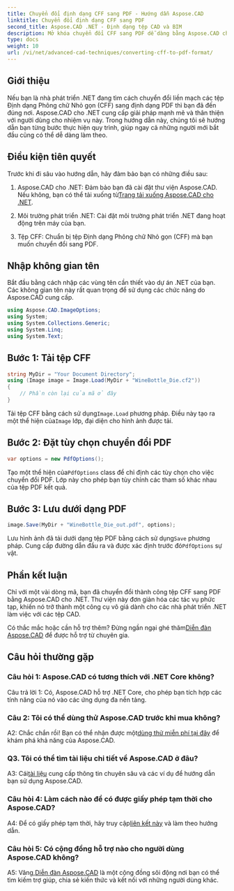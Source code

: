 ```yaml
---
title: Chuyển đổi định dạng CFF sang PDF - Hướng dẫn Aspose.CAD
linktitle: Chuyển đổi định dạng CFF sang PDF
second_title: Aspose.CAD .NET - Định dạng tệp CAD và BIM
description: Mở khóa chuyển đổi CFF sang PDF dễ dàng bằng Aspose.CAD cho .NET. Thực hiện theo hướng dẫn từng bước của chúng tôi.
type: docs
weight: 10
url: /vi/net/advanced-cad-techniques/converting-cff-to-pdf-format/
---
```

## Giới thiệu

Nếu bạn là nhà phát triển .NET đang tìm cách chuyển đổi liền mạch các tệp Định dạng Phông chữ Nhỏ gọn (CFF) sang định dạng PDF thì bạn đã đến đúng nơi. Aspose.CAD cho .NET cung cấp giải pháp mạnh mẽ và thân thiện với người dùng cho nhiệm vụ này. Trong hướng dẫn này, chúng tôi sẽ hướng dẫn bạn từng bước thực hiện quy trình, giúp ngay cả những người mới bắt đầu cũng có thể dễ dàng làm theo.

## Điều kiện tiên quyết

Trước khi đi sâu vào hướng dẫn, hãy đảm bảo bạn có những điều sau:

1. Aspose.CAD cho .NET: Đảm bảo bạn đã cài đặt thư viện Aspose.CAD. Nếu không, bạn có thể tải xuống từ[Trang tải xuống Aspose.CAD cho .NET](https://releases.aspose.com/cad/net/).

2. Môi trường phát triển .NET: Cài đặt môi trường phát triển .NET đang hoạt động trên máy của bạn.

3. Tệp CFF: Chuẩn bị tệp Định dạng Phông chữ Nhỏ gọn (CFF) mà bạn muốn chuyển đổi sang PDF.

## Nhập không gian tên

Bắt đầu bằng cách nhập các vùng tên cần thiết vào dự án .NET của bạn. Các không gian tên này rất quan trọng để sử dụng các chức năng do Aspose.CAD cung cấp.

```csharp
using Aspose.CAD.ImageOptions;
using System;
using System.Collections.Generic;
using System.Linq;
using System.Text;
```

## Bước 1: Tải tệp CFF

```csharp
string MyDir = "Your Document Directory";
using (Image image = Image.Load(MyDir + "WineBottle_Die.cf2"))
{
    // Phần còn lại của mã ở đây
}
```

 Tải tệp CFF bằng cách sử dụng`Image.Load` phương pháp. Điều này tạo ra một thể hiện của`Image` lớp, đại diện cho hình ảnh được tải.

## Bước 2: Đặt tùy chọn chuyển đổi PDF

```csharp
var options = new PdfOptions();
```

 Tạo một thể hiện của`PdfOptions` class để chỉ định các tùy chọn cho việc chuyển đổi PDF. Lớp này cho phép bạn tùy chỉnh các tham số khác nhau của tệp PDF kết quả.

## Bước 3: Lưu dưới dạng PDF

```csharp
image.Save(MyDir + "WineBottle_Die_out.pdf", options);
```

 Lưu hình ảnh đã tải dưới dạng tệp PDF bằng cách sử dụng`Save` phương pháp. Cung cấp đường dẫn đầu ra và được xác định trước đó`PdfOptions` sự vật.

## Phần kết luận

Chỉ với một vài dòng mã, bạn đã chuyển đổi thành công tệp CFF sang PDF bằng Aspose.CAD cho .NET. Thư viện này đơn giản hóa các tác vụ phức tạp, khiến nó trở thành một công cụ vô giá dành cho các nhà phát triển .NET làm việc với các tệp CAD.

 Có thắc mắc hoặc cần hỗ trợ thêm? Đừng ngần ngại ghé thăm[Diễn đàn Aspose.CAD](https://forum.aspose.com/c/cad/19) để được hỗ trợ từ chuyên gia.

## Câu hỏi thường gặp

### Câu hỏi 1: Aspose.CAD có tương thích với .NET Core không?

Câu trả lời 1: Có, Aspose.CAD hỗ trợ .NET Core, cho phép bạn tích hợp các tính năng của nó vào các ứng dụng đa nền tảng.

### Câu 2: Tôi có thể dùng thử Aspose.CAD trước khi mua không?

 A2: Chắc chắn rồi! Bạn có thể nhận được một[dùng thử miễn phí tại đây](https://releases.aspose.com/) để khám phá khả năng của Aspose.CAD.

### Q3. Tôi có thể tìm tài liệu chi tiết về Aspose.CAD ở đâu?

 A3: Cái[tài liệu](https://reference.aspose.com/cad/net/) cung cấp thông tin chuyên sâu và các ví dụ để hướng dẫn bạn sử dụng Aspose.CAD.

### Câu hỏi 4: Làm cách nào để có được giấy phép tạm thời cho Aspose.CAD?

 A4: Để có giấy phép tạm thời, hãy truy cập[liên kết này](https://purchase.aspose.com/temporary-license/) và làm theo hướng dẫn.

### Câu hỏi 5: Có cộng đồng hỗ trợ nào cho người dùng Aspose.CAD không?

 A5: Vâng,[Diễn đàn Aspose.CAD](https://forum.aspose.com/c/cad/19) là một cộng đồng sôi động nơi bạn có thể tìm kiếm trợ giúp, chia sẻ kiến thức và kết nối với những người dùng khác.